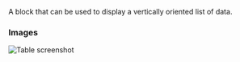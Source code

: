 A block that can be used to display a vertically oriented list of data.

### Images

![Table screenshot](https://gitlab.com/appsemble/appsemble/-/raw/0.18.16/config/assets/list.png)
